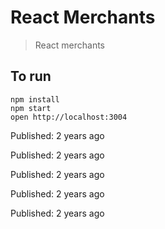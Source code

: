 # React Merchants

> React merchants

## To run

```
npm install
npm start
open http://localhost:3004
```


Published: 2 years ago

Published: 2 years ago

Published: 2 years ago

Published: 2 years ago

Published: 2 years ago

